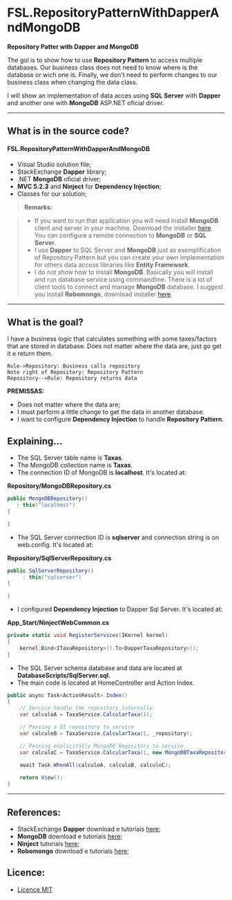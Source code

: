 # FSL.RepositoryPatternWithDapperAndMongoDB

**Repository Patter with Dapper and MongoDB**

The gol is to show how to use **Repository Pattern** to access multiple databases. Our business class does not need to know where is the database or wich one is. Finally, we don't need to perform changes to our business class when changing the data class.

I will  show an implementation of data acces using **SQL Server** with **Dapper** and another one with **MongoDB** ASP.NET oficial driver.

---

What is in the source code?
---

#### <i class="icon-file"></i> FSL.RepositoryPatternWithDapperAndMongoDB

- Visual Studio solution file;
- StackExchange **Dapper** library;
- .NET **MongoDB** oficial driver;
- **MVC 5.2.3** and **Ninject** for **Dependency Injection**;
- Classes for our solution; 

> **Remarks:**

> - If you want to run that application you will need install **MongoDB** client and server in your machine. Download the installer [here][1]. You can configure a remote connection to **MongoDB** or **SQL Server**.
> - I use **Dapper** to SQL Server and **MongoDB** just as exemplification of Repository Pattern but you can create your own implementation for others data access libraries like **Entity Framework**.
> - I do not show how to install **MongoDB**. Basically you will install and run database service using commandline. There is a lot of client tools to connect and manage **MongoDB** database. I suggest you install **Robomongo**, download installer [here][4].

---

What is the goal?
---

I have a business logic that calculates something with some taxes/factors that are stored in database. Does not matter where the data are, just go get it e return them.

```sequence
Rule->Repository: Business calls repository
Note right of Repository: Repository Pattern
Repository-->Rule: Repository returns data
```

**PREMISSAS:**
- Does not matter where the data are;
- I must perform a little change to get the data in another database.
- I want to configure **Dependency Injection** to handle **Repository Pattern**.


Explaining...
---

- The SQL Server table name is **Taxas**. 
- The MongoDB collection name is **Taxas**.
- The connection ID of MongoDB is **localhost**. It's located at:

**Repository/MongoDBRepository.cs**
```csharp
public MongoDBRepository()
   : this("localhost")
{

}
```

- The SQL Server connection ID is  **sqlserver** and connection string is on web.config. It's located at:

**Repository/SqlServerRepository.cs**
```csharp
public SqlServerRepository()
	 : this("sqlserver")
{

}
```

- I configured **Dependency Injection** to Dapper Sql Server. It's located at:

**App_Start/NinjectWebCommon.cs**
```csharp
private static void RegisterServices(IKernel kernel)
{
	kernel.Bind<ITaxaRepository>().To<DapperTaxaRepository>();
}   
```

- The SQL Server schema database and data are located at **DatabaseScripts/SqlServer.sql**.
- The main code is located at HomeController and Action Index. 

```csharp
public async Task<ActionResult> Index()
{
    // Service handle the repository internally.
    var calculoA = TaxaService.CalcularTaxa(1);

    // Passing a DI repository to service
    var calculoB = TaxaService.CalcularTaxa(1, _repository);

    // Passing explicitally MongoDB Repository to service
    var calculoC = TaxaService.CalcularTaxa(1, new MongoDBTaxaRepository());

    await Task.WhenAll(calculoA, calculoB, calculoC);
            
    return View();
}
```

----------

References:
---

- StackExchange **Dapper** download e tutoriais [here][1];
- **MongoDB** download e tutoriais [here][2];
- **Ninject** tutoriais [here][3];
- **Robomongo** download e tutoriais [here][4];

Licence:
---

- [Licence MIT][4]


  [1]: https://github.com/StackExchange/dapper-dot-net
  [2]: https://www.mongodb.com/
  [3]: http://www.ninject.org/
  [4]: https://robomongo.org/
